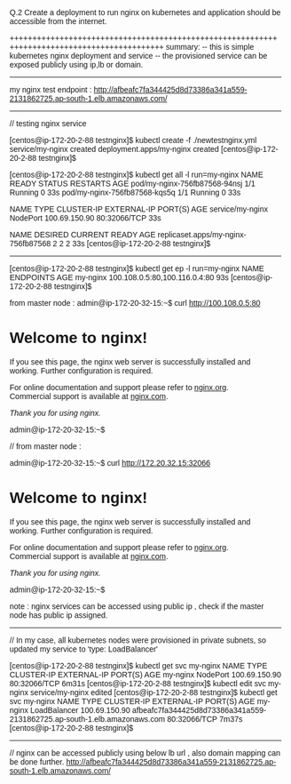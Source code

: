 

Q.2 Create a deployment to run nginx on kubernetes and application should be accessible from the internet.

+++++++++++++++++++++++++++++++++++++++++++++++++++++++++++++++++++++++++++++++++++++++++++++
summary:
-- this is simple kubernetes nginx deployment and service
-- the provisioned service can be exposed publicly using ip,lb or domain.

-----------
my nginx test endpoint :
http://afbeafc7fa344425d8d73386a341a559-2131862725.ap-south-1.elb.amazonaws.com/

-------------------------------------------
// testing nginx service

[centos@ip-172-20-2-88 testnginx]$ kubectl create -f ./newtestnginx.yml
service/my-nginx created
deployment.apps/my-nginx created
[centos@ip-172-20-2-88 testnginx]$



[centos@ip-172-20-2-88 testnginx]$ kubectl get all -l run=my-nginx
NAME                            READY   STATUS    RESTARTS   AGE
pod/my-nginx-756fb87568-94nsj   1/1     Running   0          33s
pod/my-nginx-756fb87568-kqs5q   1/1     Running   0          33s

NAME               TYPE       CLUSTER-IP      EXTERNAL-IP   PORT(S)        AGE
service/my-nginx   NodePort   100.69.150.90   <none>        80:32066/TCP   33s

NAME                                  DESIRED   CURRENT   READY   AGE
replicaset.apps/my-nginx-756fb87568   2         2         2       33s
[centos@ip-172-20-2-88 testnginx]$


---------------------------
[centos@ip-172-20-2-88 testnginx]$ kubectl get ep -l run=my-nginx
NAME       ENDPOINTS                       AGE
my-nginx   100.108.0.5:80,100.116.0.4:80   93s
[centos@ip-172-20-2-88 testnginx]$


from master node :
admin@ip-172-20-32-15:~$ curl  http://100.108.0.5:80
<!DOCTYPE html>
<html>
<head>
<title>Welcome to nginx!</title>
<style>
    body {
        width: 35em;
        margin: 0 auto;
        font-family: Tahoma, Verdana, Arial, sans-serif;
    }
</style>
</head>
<body>
<h1>Welcome to nginx!</h1>
<p>If you see this page, the nginx web server is successfully installed and
working. Further configuration is required.</p>

<p>For online documentation and support please refer to
<a href="http://nginx.org/">nginx.org</a>.<br/>
Commercial support is available at
<a href="http://nginx.com/">nginx.com</a>.</p>

<p><em>Thank you for using nginx.</em></p>
</body>
</html>
admin@ip-172-20-32-15:~$


// from master node :

admin@ip-172-20-32-15:~$ curl http://172.20.32.15:32066
<!DOCTYPE html>
<html>
<head>
<title>Welcome to nginx!</title>
<style>
    body {
        width: 35em;
        margin: 0 auto;
        font-family: Tahoma, Verdana, Arial, sans-serif;
    }
</style>
</head>
<body>
<h1>Welcome to nginx!</h1>
<p>If you see this page, the nginx web server is successfully installed and
working. Further configuration is required.</p>

<p>For online documentation and support please refer to
<a href="http://nginx.org/">nginx.org</a>.<br/>
Commercial support is available at
<a href="http://nginx.com/">nginx.com</a>.</p>

<p><em>Thank you for using nginx.</em></p>
</body>
</html>
admin@ip-172-20-32-15:~$

note : nginx services can be accessed using public ip , check if the master node has public ip assigned.

-----------------------------------------------------------
// In my case, all kubernetes nodes were provisioned in private subnets, so updated my service to 'type: LoadBalancer'

[centos@ip-172-20-2-88 testnginx]$ kubectl get svc my-nginx
NAME       TYPE       CLUSTER-IP      EXTERNAL-IP   PORT(S)        AGE
my-nginx   NodePort   100.69.150.90   <none>        80:32066/TCP   6m31s
[centos@ip-172-20-2-88 testnginx]$ kubectl edit svc my-nginx
service/my-nginx edited
[centos@ip-172-20-2-88 testnginx]$ kubectl get svc my-nginx
NAME       TYPE           CLUSTER-IP      EXTERNAL-IP                                                                PORT(S)        AGE
my-nginx   LoadBalancer   100.69.150.90   afbeafc7fa344425d8d73386a341a559-2131862725.ap-south-1.elb.amazonaws.com   80:32066/TCP   7m37s
[centos@ip-172-20-2-88 testnginx]$

-----------------------------------------------------------
// nginx can be accessed publicly using below lb url , also domain mapping can be done further.
http://afbeafc7fa344425d8d73386a341a559-2131862725.ap-south-1.elb.amazonaws.com/
